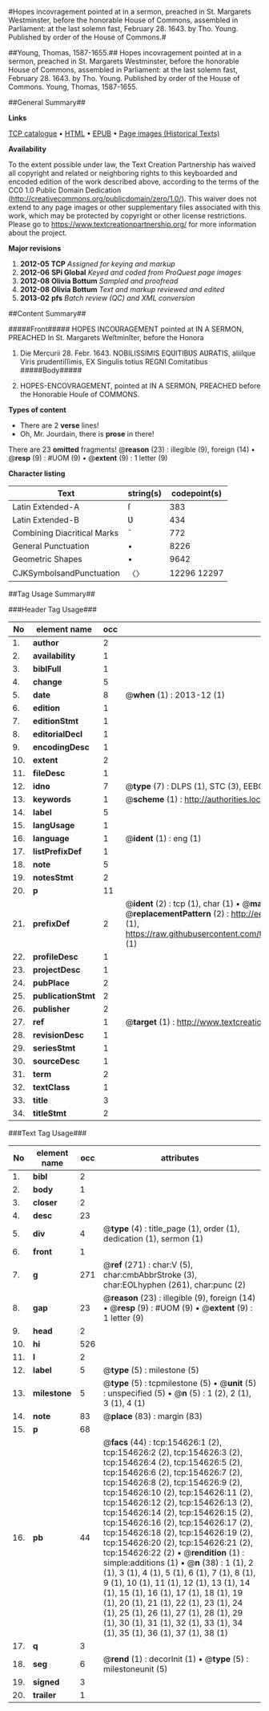 #Hopes incovragement pointed at in a sermon, preached in St. Margarets Westminster, before the honorable House of Commons, assembled in Parliament: at the last solemn fast, February 28. 1643. by Tho. Young. Published by order of the House of Commons.#

##Young, Thomas, 1587-1655.##
Hopes incovragement pointed at in a sermon, preached in St. Margarets Westminster, before the honorable House of Commons, assembled in Parliament: at the last solemn fast, February 28. 1643. by Tho. Young. Published by order of the House of Commons.
Young, Thomas, 1587-1655.

##General Summary##

**Links**

[TCP catalogue](http://www.ota.ox.ac.uk/tcp/)  • 
[HTML](http://tei.it.ox.ac.uk/tcp/Texts-HTML/free/A97/A97297.html)  • 
[EPUB](http://tei.it.ox.ac.uk/tcp/Texts-EPUB/free/A97/A97297.epub) • 
[Page images (Historical Texts)](https://historicaltexts.jisc.ac.uk/eebo-99872752e)

**Availability**

To the extent possible under law, the Text Creation Partnership has waived all copyright and related or neighboring rights to this keyboarded and encoded edition of the work described above, according to the terms of the CC0 1.0 Public Domain Dedication (http://creativecommons.org/publicdomain/zero/1.0/). This waiver does not extend to any page images or other supplementary files associated with this work, which may be protected by copyright or other license restrictions. Please go to https://www.textcreationpartnership.org/ for more information about the project.

**Major revisions**

1. __2012-05__ __TCP__ *Assigned for keying and markup*
1. __2012-06__ __SPi Global__ *Keyed and coded from ProQuest page images*
1. __2012-08__ __Olivia Bottum__ *Sampled and proofread*
1. __2012-08__ __Olivia Bottum__ *Text and markup reviewed and edited*
1. __2013-02__ __pfs__ *Batch review (QC) and XML conversion*

##Content Summary##

#####Front#####
HOPES INCOƲRAGEMENT pointed at IN A SERMON, PREACHED In St. Margarets Weſtminſter, before the Honora
1. Die Mercurii 28. Febr. 1643.
NOBILISSIMIS EQƲITIBƲS AƲRATIS, aliiſque Viris prudentiſſimis, EX Singulis totius REGNI Comitatibus 
#####Body#####

1. HOPES-ENCOVRAGEMENT, pointed at IN A SERMON, PREACHED before the Honorable Houſe of COMMONS.

**Types of content**

  * There are 2 **verse** lines!
  * Oh, Mr. Jourdain, there is **prose** in there!

There are 23 **omitted** fragments! 
 @__reason__ (23) : illegible (9), foreign (14)  •  @__resp__ (9) : #UOM (9)  •  @__extent__ (9) : 1 letter (9)

**Character listing**


|Text|string(s)|codepoint(s)|
|---|---|---|
|Latin Extended-A|ſ|383|
|Latin Extended-B|Ʋ|434|
|Combining             Diacritical Marks|̄|772|
|General Punctuation|•|8226|
|Geometric Shapes|▪|9642|
|CJKSymbolsandPunctuation|〈〉|12296 12297|

##Tag Usage Summary##

###Header Tag Usage###

|No|element name|occ|attributes|
|---|---|---|---|
|1.|__author__|2||
|2.|__availability__|1||
|3.|__biblFull__|1||
|4.|__change__|5||
|5.|__date__|8| @__when__ (1) : 2013-12 (1)|
|6.|__edition__|1||
|7.|__editionStmt__|1||
|8.|__editorialDecl__|1||
|9.|__encodingDesc__|1||
|10.|__extent__|2||
|11.|__fileDesc__|1||
|12.|__idno__|7| @__type__ (7) : DLPS (1), STC (3), EEBO-CITATION (1), PROQUEST (1), VID (1)|
|13.|__keywords__|1| @__scheme__ (1) : http://authorities.loc.gov/ (1)|
|14.|__label__|5||
|15.|__langUsage__|1||
|16.|__language__|1| @__ident__ (1) : eng (1)|
|17.|__listPrefixDef__|1||
|18.|__note__|5||
|19.|__notesStmt__|2||
|20.|__p__|11||
|21.|__prefixDef__|2| @__ident__ (2) : tcp (1), char (1)  •  @__matchPattern__ (2) : ([0-9\-]+):([0-9IVX]+) (1), (.+) (1)  •  @__replacementPattern__ (2) : http://eebo.chadwyck.com/downloadtiff?vid=$1&page=$2 (1), https://raw.githubusercontent.com/textcreationpartnership/Texts/master/tcpchars.xml#$1 (1)|
|22.|__profileDesc__|1||
|23.|__projectDesc__|1||
|24.|__pubPlace__|2||
|25.|__publicationStmt__|2||
|26.|__publisher__|2||
|27.|__ref__|1| @__target__ (1) : http://www.textcreationpartnership.org/docs/. (1)|
|28.|__revisionDesc__|1||
|29.|__seriesStmt__|1||
|30.|__sourceDesc__|1||
|31.|__term__|2||
|32.|__textClass__|1||
|33.|__title__|3||
|34.|__titleStmt__|2||


###Text Tag Usage###

|No|element name|occ|attributes|
|---|---|---|---|
|1.|__bibl__|2||
|2.|__body__|1||
|3.|__closer__|2||
|4.|__desc__|23||
|5.|__div__|4| @__type__ (4) : title_page (1), order (1), dedication (1), sermon (1)|
|6.|__front__|1||
|7.|__g__|271| @__ref__ (271) : char:V (5), char:cmbAbbrStroke (3), char:EOLhyphen (261), char:punc (2)|
|8.|__gap__|23| @__reason__ (23) : illegible (9), foreign (14)  •  @__resp__ (9) : #UOM (9)  •  @__extent__ (9) : 1 letter (9)|
|9.|__head__|2||
|10.|__hi__|526||
|11.|__l__|2||
|12.|__label__|5| @__type__ (5) : milestone (5)|
|13.|__milestone__|5| @__type__ (5) : tcpmilestone (5)  •  @__unit__ (5) : unspecified (5)  •  @__n__ (5) : 1 (2), 2 (1), 3 (1), 4 (1)|
|14.|__note__|83| @__place__ (83) : margin (83)|
|15.|__p__|68||
|16.|__pb__|44| @__facs__ (44) : tcp:154626:1 (2), tcp:154626:2 (2), tcp:154626:3 (2), tcp:154626:4 (2), tcp:154626:5 (2), tcp:154626:6 (2), tcp:154626:7 (2), tcp:154626:8 (2), tcp:154626:9 (2), tcp:154626:10 (2), tcp:154626:11 (2), tcp:154626:12 (2), tcp:154626:13 (2), tcp:154626:14 (2), tcp:154626:15 (2), tcp:154626:16 (2), tcp:154626:17 (2), tcp:154626:18 (2), tcp:154626:19 (2), tcp:154626:20 (2), tcp:154626:21 (2), tcp:154626:22 (2)  •  @__rendition__ (1) : simple:additions (1)  •  @__n__ (38) : 1 (1), 2 (1), 3 (1), 4 (1), 5 (1), 6 (1), 7 (1), 8 (1), 9 (1), 10 (1), 11 (1), 12 (1), 13 (1), 14 (1), 15 (1), 16 (1), 17 (1), 18 (1), 19 (1), 20 (1), 21 (1), 22 (1), 23 (1), 24 (1), 25 (1), 26 (1), 27 (1), 28 (1), 29 (1), 30 (1), 31 (1), 32 (1), 33 (1), 34 (1), 35 (1), 36 (1), 37 (1), 38 (1)|
|17.|__q__|3||
|18.|__seg__|6| @__rend__ (1) : decorInit (1)  •  @__type__ (5) : milestoneunit (5)|
|19.|__signed__|3||
|20.|__trailer__|1||
